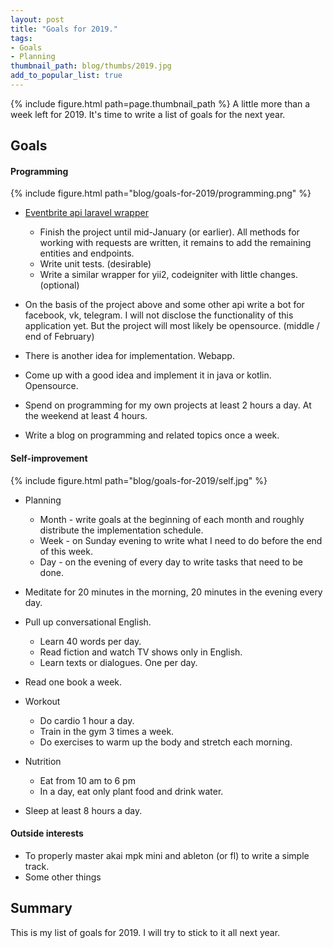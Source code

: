 ```yaml
---
layout: post
title: "Goals for 2019."
tags:
- Goals
- Planning
thumbnail_path: blog/thumbs/2019.jpg
add_to_popular_list: true
---
```


{% include figure.html path=page.thumbnail_path %}
A little more than a week left for 2019. It's time to write a list of goals for the next year.


## Goals

#### Programming

{% include figure.html path="blog/goals-for-2019/programming.png" %}

* [Eventbrite api laravel wrapper](https://github.com/Marat555/eventbrite-api-laravel-wrapper) 

  * Finish the project until mid-January (or earlier).
All methods for working with requests are written, it remains to add the remaining entities and endpoints.
  * Write unit tests. (desirable)
  * Write a similar wrapper for yii2, codeigniter with little changes. (optional)

* On the basis of the project above and some other api write a bot for facebook, vk, telegram. 
I will not disclose the functionality of this application yet. But the project will most likely be opensource. (middle / end of February)

* There is another idea for implementation. Webapp. 

* Come up with a good idea and implement it in java or kotlin. Opensource. 

* Spend on programming for my own projects at least 2 hours a day. At the weekend at least 4 hours.

* Write a blog on programming and related topics once a week.

#### Self-improvement

{% include figure.html path="blog/goals-for-2019/self.jpg" %}

* Planning
   * Month - write goals at the beginning of each month and roughly distribute the implementation schedule.
   * Week - on Sunday evening to write what I need to do before the end of this week. 
   * Day - on the evening of every day to write tasks that need to be done.
   
* Meditate for 20 minutes in the morning, 20 minutes in the evening every day.

* Pull up conversational English.
  * Learn 40 words per day.
  * Read fiction and watch TV shows only in English.
  * Learn texts or dialogues. One per day.

* Read one book a week.

* Workout
  * Do cardio 1 hour a day.
  * Train in the gym 3 times a week.
  * Do exercises to warm up the body and stretch each morning.
  
* Nutrition
  * Eat from 10 am to 6 pm
  * In a day, eat only plant food and drink water.
  
* Sleep at least 8 hours a day.

#### Outside interests

* To properly master akai mpk mini and ableton (or fl) to write a simple track.
* Some other things


## Summary

This is my list of goals for 2019. I will try to stick to it all next year.
